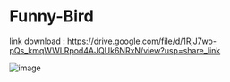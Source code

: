 # Funny-Bird
link download : https://drive.google.com/file/d/1RjJ7wo-pQs_kmqWWLRpod4AJQUk6NRxN/view?usp=share_link

![image](https://user-images.githubusercontent.com/82514167/236881678-c0bba061-95de-4c66-bd6b-a01aacfc0121.png)
